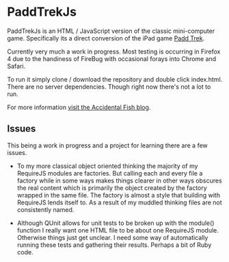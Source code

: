 # PaddTrekJs

PaddTrekJs is an HTML / JavaScript version of the classic mini-computer game. Specifically its a direct conversion of the iPad game [Padd Trek](http://itunes.apple.com/us/app/padd-trek/id412782761?mt=8).

Currently very much a work in progress. Most testing is occurring in Firefox 4 due to the handiness of FireBug with occasional forays into Chrome and Safari.

To run it simply clone / download the repository and double click index.html. There are no server dependencies. Though right now there's not a lot to run.

For more information [visit the Accidental Fish blog](http://accidentalfish.wordpress.com).

## Issues

This being a work in progress and a project for learning there are a few issues.

* To my more classical object oriented thinking the majority of my RequireJS modules are factories. But calling each and every file a factory while in some ways makes things clearer in other ways obscures the real content which is primarily the object created by the factory wrapped in the same file. The factory is almost a style that building with RequireJS lends itself to. As a result of my muddled thinking files are not consistently named.

* Although QUnit allows for unit tests to be broken up with the module() function I really want one HTML file to be about one RequireJS module. Otherwise things just get unclear. I need some way of automatically running these tests and gathering their results. Perhaps a bit of Ruby code.
